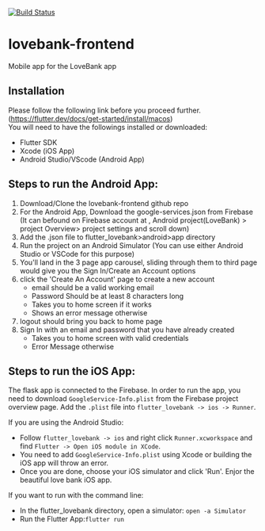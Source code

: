 [![Build Status](https://app.bitrise.io/app/6d0031ba53ff36bf/status.svg?token=PySaeQRmcFYXhjVGvEW_qA)](https://app.bitrise.io/app/6d0031ba53ff36bf)

# lovebank-frontend
Mobile app for the LoveBank app

## Installation
Please follow the following link before you proceed further.(https://flutter.dev/docs/get-started/install/macos)<br/>
You will need to have the followings installed or downloaded:

 - Flutter SDK
 - Xcode (iOS App)
 - Android Studio/VScode (Android App)


## Steps to run the Android App:

1. Download/Clone the lovebank-frontend github repo
2. For the Android App, Download the google-services.json from Firebase (It can befound on Firebase account at , Android project(LoveBank) > project Overview> project settings and scroll down)
3. Add the .json file to flutter_lovebank>android>app directory
4. Run the project on an Android Simulator (You can use either Android Studio or VSCode for this purpose)
5. You'll land in the 3 page app carousel, sliding through them to third page would give you the Sign In/Create an Account options
6. click the 'Create An Account' page to create a new account
      - email should be a valid working email
      - Password Should be at least 8 characters long
      - Takes you to home screen if it works
      - Shows an error message otherwise
7.  logout should bring you back to home page
8.  Sign In with an email and password that you have already created
      - Takes you to home screen with valid credentials
      - Error Message otherwise

## Steps to run the iOS App:
The flask app is connected to the Firebase. In order to run the app, you need to download `GoogleService-Info.plist` from the Firebase project overview page. Add the `.plist` file into `flutter_lovebank -> ios -> Runner`.

If you are using the Android Studio: 
 - Follow `flutter_lovebank -> ios` and right click `Runner.xcworkspace` and find `Flutter -> Open iOS module in XCode`. 
 - You need to add `GoogleService-Info.plist` using Xcode or building the iOS app will throw an error. 
 - Once you are done, choose your iOS simulator and click 'Run'. Enjor the beautiful love bank iOS app. <br/>

If you want to run with the command line:
 - In the flutter_lovebank directory, open a simulator: `open -a Simulator`
 - Run the Flutter App:`flutter run` 
